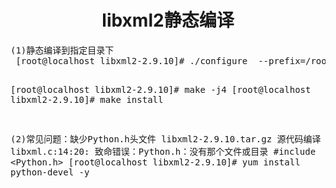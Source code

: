 <h1 align="center">libxml2静态编译</h1>
<pre>
(1)静态编译到指定目录下
 [root@localhost libxml2-2.9.10]# ./configure  --prefix=/root/libxml2build/	--silent	--enable-static	--enable-shared=no	LIBS=-L/root/libxml2build/lib 	CPPFLAGS=-I/root/libxml2build/include

 [root@localhost libxml2-2.9.10]# make   -j4
 [root@localhost libxml2-2.9.10]# make  install

(2)常见问题：缺少Python.h头文件
libxml2-2.9.10.tar.gz 源代码编译
libxml.c:14:20: 致命错误：Python.h：没有那个文件或目录
#include &lt;Python.h&gt;
[root@localhost libxml2-2.9.10]# yum install python-devel   -y
</pre>
